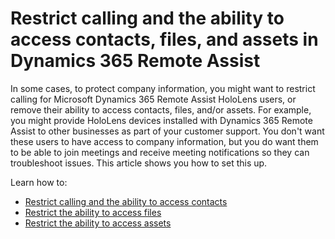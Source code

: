 

# Restrict calling and the ability to access contacts, files, and assets in Dynamics 365 Remote Assist

In some cases, to protect company information, you might want to restrict calling for Microsoft Dynamics 365 Remote Assist HoloLens users, or remove their ability to access contacts, files, and/or assets. For example, you might provide HoloLens devices installed with Dynamics 365 Remote Assist to other businesses as part of your customer support. You don't want these users to have access to company information, but you do want them to be able to join meetings and receive meeting notifications so they can troubleshoot issues. This article shows you how to set this up. 

Learn how to:

- [Restrict calling and the ability to access contacts](restricted-mode-calling.md)
- [Restrict the ability to access files](restricted-mode-files.md)
- [Restrict the ability to access assets](restricted-mode-assets.md)
